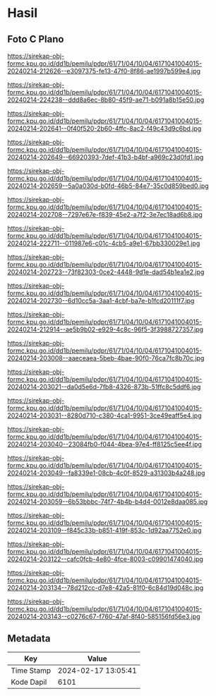 # Hasil

## Foto C Plano

https://sirekap-obj-formc.kpu.go.id/dd1b/pemilu/pdpr/61/71/04/10/04/6171041004015-20240214-212626--e3097375-fe13-47f0-8f86-ae1997b599e4.jpg

https://sirekap-obj-formc.kpu.go.id/dd1b/pemilu/pdpr/61/71/04/10/04/6171041004015-20240214-224238--ddd8a6ec-8b80-45f9-ae71-b091a8b15e50.jpg

https://sirekap-obj-formc.kpu.go.id/dd1b/pemilu/pdpr/61/71/04/10/04/6171041004015-20240214-202641--0f40f520-2b60-4ffc-8ac2-f49c43d9c6bd.jpg

https://sirekap-obj-formc.kpu.go.id/dd1b/pemilu/pdpr/61/71/04/10/04/6171041004015-20240214-202649--66920393-7def-41b3-b4bf-a969c23d0fd1.jpg

https://sirekap-obj-formc.kpu.go.id/dd1b/pemilu/pdpr/61/71/04/10/04/6171041004015-20240214-202659--5a0a030d-b0fd-46b5-84e7-35c0d859bed0.jpg

https://sirekap-obj-formc.kpu.go.id/dd1b/pemilu/pdpr/61/71/04/10/04/6171041004015-20240214-202708--7297e67e-f839-45e2-a7f2-3e7ec18ad6b8.jpg

https://sirekap-obj-formc.kpu.go.id/dd1b/pemilu/pdpr/61/71/04/10/04/6171041004015-20240214-222711--011987e6-c01c-4cb5-a9e1-67bb330029e1.jpg

https://sirekap-obj-formc.kpu.go.id/dd1b/pemilu/pdpr/61/71/04/10/04/6171041004015-20240214-202723--73f82303-0ce2-4448-9d1e-dad54b1ea1e2.jpg

https://sirekap-obj-formc.kpu.go.id/dd1b/pemilu/pdpr/61/71/04/10/04/6171041004015-20240214-202730--6d10cc5a-3aa1-4cbf-ba7e-b1fcd20111f7.jpg

https://sirekap-obj-formc.kpu.go.id/dd1b/pemilu/pdpr/61/71/04/10/04/6171041004015-20240214-212914--ae5b9b02-e929-4c8c-96f5-3f3988727357.jpg

https://sirekap-obj-formc.kpu.go.id/dd1b/pemilu/pdpr/61/71/04/10/04/6171041004015-20240214-203008--aaeceaea-5beb-4bae-90f0-76ca7fc8b70c.jpg

https://sirekap-obj-formc.kpu.go.id/dd1b/pemilu/pdpr/61/71/04/10/04/6171041004015-20240214-203021--da0d5e6d-7fb8-4326-873b-51ffc8c5ddf6.jpg

https://sirekap-obj-formc.kpu.go.id/dd1b/pemilu/pdpr/61/71/04/10/04/6171041004015-20240214-203031--8280d710-c380-4ca1-9951-3ce49eaff5e4.jpg

https://sirekap-obj-formc.kpu.go.id/dd1b/pemilu/pdpr/61/71/04/10/04/6171041004015-20240214-203040--23084fb0-f044-4bea-97e4-ff8125c5ee4f.jpg

https://sirekap-obj-formc.kpu.go.id/dd1b/pemilu/pdpr/61/71/04/10/04/6171041004015-20240214-203049--fa8339e1-08cb-4c0f-8529-a31303b4a248.jpg

https://sirekap-obj-formc.kpu.go.id/dd1b/pemilu/pdpr/61/71/04/10/04/6171041004015-20240214-203059--6b53bbbc-74f7-4b4b-b4d4-0012e8daa085.jpg

https://sirekap-obj-formc.kpu.go.id/dd1b/pemilu/pdpr/61/71/04/10/04/6171041004015-20240214-203109--f845c33b-b851-419f-853c-1d92aa7752e0.jpg

https://sirekap-obj-formc.kpu.go.id/dd1b/pemilu/pdpr/61/71/04/10/04/6171041004015-20240214-203122--cafc0fcb-4e80-4fce-8003-c09901474040.jpg

https://sirekap-obj-formc.kpu.go.id/dd1b/pemilu/pdpr/61/71/04/10/04/6171041004015-20240214-203134--78d212cc-d7e8-42a5-81f0-6c84d19d048c.jpg

https://sirekap-obj-formc.kpu.go.id/dd1b/pemilu/pdpr/61/71/04/10/04/6171041004015-20240214-203143--c0276c67-f760-47af-8f40-585156fd56e3.jpg


## Metadata

| Key        | Value               |
| ---------- | ------------------- |
| Time Stamp | 2024-02-17 13:05:41 |
| Kode Dapil | 6101                |



